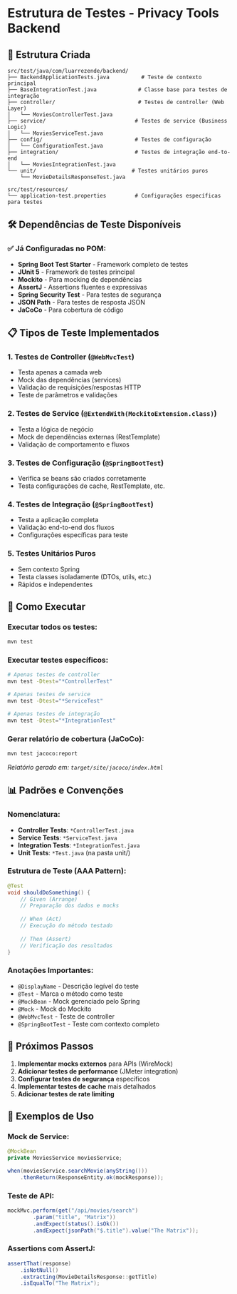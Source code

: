 # Estrutura de Testes - Privacy Tools Backend

## 📁 Estrutura Criada

```
src/test/java/com/luarrezende/backend/
├── BackendApplicationTests.java          # Teste de contexto principal
├── BaseIntegrationTest.java             # Classe base para testes de integração
├── controller/                          # Testes de controller (Web Layer)
│   └── MoviesControllerTest.java
├── service/                            # Testes de service (Business Logic)
│   └── MoviesServiceTest.java
├── config/                             # Testes de configuração
│   └── ConfigurationTest.java
├── integration/                        # Testes de integração end-to-end
│   └── MoviesIntegrationTest.java
└── unit/                              # Testes unitários puros
    └── MovieDetailsResponseTest.java

src/test/resources/
└── application-test.properties         # Configurações específicas para testes
```

## 🛠️ Dependências de Teste Disponíveis

### ✅ Já Configuradas no POM:
- **Spring Boot Test Starter** - Framework completo de testes
- **JUnit 5** - Framework de testes principal
- **Mockito** - Para mocking de dependências
- **AssertJ** - Assertions fluentes e expressivas
- **Spring Security Test** - Para testes de segurança
- **JSON Path** - Para testes de resposta JSON
- **JaCoCo** - Para cobertura de código

## 📋 Tipos de Teste Implementados

### 1. **Testes de Controller** (`@WebMvcTest`)
- Testa apenas a camada web
- Mock das dependências (services)
- Validação de requisições/respostas HTTP
- Teste de parâmetros e validações

### 2. **Testes de Service** (`@ExtendWith(MockitoExtension.class)`)
- Testa a lógica de negócio
- Mock de dependências externas (RestTemplate)
- Validação de comportamento e fluxos

### 3. **Testes de Configuração** (`@SpringBootTest`)
- Verifica se beans são criados corretamente
- Testa configurações de cache, RestTemplate, etc.

### 4. **Testes de Integração** (`@SpringBootTest`)
- Testa a aplicação completa
- Validação end-to-end dos fluxos
- Configurações específicas para teste

### 5. **Testes Unitários Puros**
- Sem contexto Spring
- Testa classes isoladamente (DTOs, utils, etc.)
- Rápidos e independentes

## 🚀 Como Executar

### Executar todos os testes:
```bash
mvn test
```

### Executar testes específicos:
```bash
# Apenas testes de controller
mvn test -Dtest="*ControllerTest"

# Apenas testes de service
mvn test -Dtest="*ServiceTest"

# Apenas testes de integração
mvn test -Dtest="*IntegrationTest"
```

### Gerar relatório de cobertura (JaCoCo):
```bash
mvn test jacoco:report
```
*Relatório gerado em: `target/site/jacoco/index.html`*

## 📊 Padrões e Convenções

### Nomenclatura:
- **Controller Tests**: `*ControllerTest.java`
- **Service Tests**: `*ServiceTest.java`
- **Integration Tests**: `*IntegrationTest.java`
- **Unit Tests**: `*Test.java` (na pasta unit/)

### Estrutura de Teste (AAA Pattern):
```java
@Test
void shouldDoSomething() {
    // Given (Arrange)
    // Preparação dos dados e mocks
    
    // When (Act)
    // Execução do método testado
    
    // Then (Assert)
    // Verificação dos resultados
}
```

### Anotações Importantes:
- `@DisplayName` - Descrição legível do teste
- `@Test` - Marca o método como teste
- `@MockBean` - Mock gerenciado pelo Spring
- `@Mock` - Mock do Mockito
- `@WebMvcTest` - Teste de controller
- `@SpringBootTest` - Teste com contexto completo

## 🔧 Próximos Passos

1. **Implementar mocks externos** para APIs (WireMock)
2. **Adicionar testes de performance** (JMeter integration)
3. **Configurar testes de segurança** específicos
4. **Implementar testes de cache** mais detalhados
5. **Adicionar testes de rate limiting**

## 📝 Exemplos de Uso

### Mock de Service:
```java
@MockBean
private MoviesService moviesService;

when(moviesService.searchMovie(anyString()))
    .thenReturn(ResponseEntity.ok(mockResponse));
```

### Teste de API:
```java
mockMvc.perform(get("/api/movies/search")
        .param("title", "Matrix"))
        .andExpect(status().isOk())
        .andExpect(jsonPath("$.title").value("The Matrix"));
```

### Assertions com AssertJ:
```java
assertThat(response)
    .isNotNull()
    .extracting(MovieDetailsResponse::getTitle)
    .isEqualTo("The Matrix");
```
